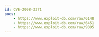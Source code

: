 ```yaml
---
id: CVE-2008-3371
pocs:
    - https://www.exploit-db.com/raw/6148
    - https://www.exploit-db.com/raw/6451
    - https://www.exploit-db.com/raw/9095
---
```

